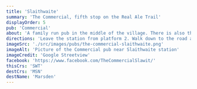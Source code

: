 ```yaml
---
title: 'Slaithwaite'
summary: 'The Commercial, fifth stop on the Real Ale Trail'
displayOrder: 5
pub: 'Commercial'
about: 'A family run pub in the middle of the village. There is also the Hideaway Craft House (just before reaching the Commercial) which seems to be connected...'
directions: 'Leave the station from platform 2. Walk down to the road and turn right (away from the railway bridge) then immediately right again heading downhill. 200m down the road at the roundabout the Commercial is on the corner on your left, opposite the canal.'
imageSrc: './src/images/pubs/the-commercial-slaithwaite.png'
imageAlt: 'Picture of the Commercial pub near Slaithwaite station'
imageCredit: 'Google Streetview'
facebook: 'https://www.facebook.com/TheCommercialSlawit/'
thisCrs: 'SWT'
destCrs: 'MSN'
destName: 'Marsden'
---
```


